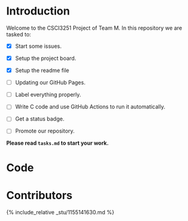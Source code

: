 # Introduction
Welcome to the CSCI3251 Project of Team M.
In this repository we are tasked to:
- [x] Start some issues.
- [x] Setup the project board.
- [x] Setup the readme file
- [ ] Updating our GitHub Pages.
- [ ] Label everything properly.
- [ ] Write C code and use GitHub Actions to run it automatically.
- [ ] Get a status badge.
- [ ] Promote our repository.


**Please read `tasks.md` to start your work.**
 

# Code

# Contributors
{% include_relative _stu/1155141630.md %}

